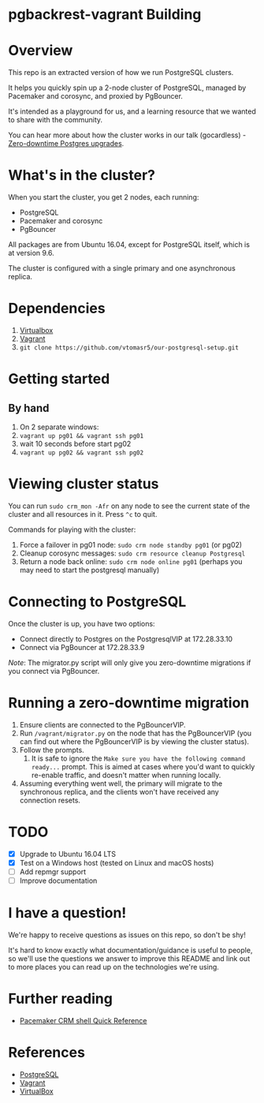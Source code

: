 pgbackrest-vagrant 
Building
====================

# Overview

This repo is an extracted version of how we run PostgreSQL clusters.

It helps you quickly spin up a 2-node cluster of PostgreSQL, managed by Pacemaker and corosync, and proxied by PgBouncer.

It's intended as a playground for us, and a learning resource that we wanted to share with the community.

You can hear more about how the cluster works in our talk (gocardless) - [Zero-downtime Postgres upgrades](https://www.youtube.com/watch?v=SAkNBiZzEX8).

# What's in the cluster?

When you start the cluster, you get 2 nodes, each running:

  - PostgreSQL
  - Pacemaker and corosync
  - PgBouncer

All packages are from Ubuntu 16.04, except for PostgreSQL itself, which is at version 9.6.

The cluster is configured with a single primary and one asynchronous replica.

# Dependencies
1. [Virtualbox](https://www.virtualbox.org/wiki/Downloads)
2. [Vagrant](http://www.vagrantup.com/downloads.html)
3. `git clone https://github.com/vtomasr5/our-postgresql-setup.git`

# Getting started

## By hand
1.  On 2 separate windows:
2.  `vagrant up pg01 && vagrant ssh pg01`
3.  wait 10 seconds before start pg02
4.  `vagrant up pg02 && vagrant ssh pg02`

# Viewing cluster status

You can run `sudo crm_mon -Afr` on any node to see the current state of the cluster and all resources in it. Press `^c` to quit.

Commands for playing with the cluster:
1. Force a failover in pg01 node: `sudo crm node standby pg01` (or pg02)
2. Cleanup corosync messages: `sudo crm resource cleanup Postgresql`
3. Return a node back online: `sudo crm node online pg01` (perhaps you may need to start the postgresql manually)

# Connecting to PostgreSQL

Once the cluster is up, you have two options:

  - Connect directly to Postgres on the PostgresqlVIP at 172.28.33.10
  - Connect via PgBouncer at 172.28.33.9

*Note*: The migrator.py script will only give you zero-downtime migrations if you connect via PgBouncer.

# Running a zero-downtime migration

1. Ensure clients are connected to the PgBouncerVIP.
2. Run `/vagrant/migrator.py` on the node that has the PgBouncerVIP (you can find out where the PgBouncerVIP is by viewing the cluster status).
3. Follow the prompts.
    1. It is safe to ignore the `Make sure you have the following command ready...` prompt. This is aimed at cases where you'd want to quickly re-enable traffic, and doesn't matter when running locally.
4. Assuming everything went well, the primary will migrate to the synchronous replica, and the clients won't have received any connection resets.

# TODO

- [x] Upgrade to Ubuntu 16.04 LTS
- [x] Test on a Windows host (tested on Linux and macOS hosts)
- [ ] Add repmgr support
- [ ] Improve documentation

# I have a question!

We're happy to receive questions as issues on this repo, so don't be shy!

It's hard to know exactly what documentation/guidance is useful to people, so we'll use the questions we answer to improve this README and link out to more places you can read up on the technologies we're using.

# Further reading
* [Pacemaker CRM shell Quick Reference](https://github.com/ClusterLabs/pacemaker/blob/master/doc/pcs-crmsh-quick-ref.md)

# References
* [PostgreSQL](https://www.postgresql.org)
* [Vagrant](http://vagrantup.com)
* [VirtualBox](http://www.virtualbox.org)
